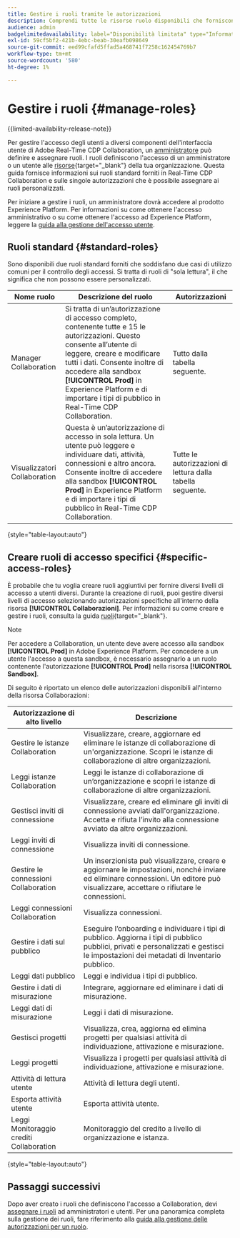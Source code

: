 ```yaml
---
title: Gestire i ruoli tramite le autorizzazioni
description: Comprendi tutte le risorse ruolo disponibili che forniscono accesso a diversi componenti nell’interfaccia utente di Real-Time CDP Collaboration.
audience: admin
badgelimitedavailability: label="Disponibilità limitata" type="Informative" url="https://helpx.adobe.com/it/legal/product-descriptions/real-time-customer-data-platform-collaboration.html newtab=true"
exl-id: 59cf5bf2-421b-4ebc-beab-30eafb098649
source-git-commit: eed99cfafd5ffad5a468741f7258c162454769b7
workflow-type: tm+mt
source-wordcount: '580'
ht-degree: 1%

---
```


# Gestire i ruoli {#manage-roles}

{{limited-availability-release-note}}

Per gestire l&#39;accesso degli utenti a diversi componenti dell&#39;interfaccia utente di Adobe Real-Time CDP Collaboration, un [amministratore](./manage-user-access.md#system-admin-gain-access) può definire e assegnare ruoli. I ruoli definiscono l&#39;accesso di un amministratore o un utente alle [risorse](https://experienceleague.adobe.com/it/docs/experience-platform/access-control/home#permissions){target="_blank"} della tua organizzazione. Questa guida fornisce informazioni sui ruoli standard forniti in Real-Time CDP Collaboration e sulle singole autorizzazioni che è possibile assegnare ai ruoli personalizzati.

Per iniziare a gestire i ruoli, un amministratore dovrà accedere al prodotto Experience Platform. Per informazioni su come ottenere l&#39;accesso amministrativo o su come ottenere l&#39;accesso ad Experience Platform, leggere la [guida alla gestione dell&#39;accesso utente](./manage-user-access.md#manage-user-access-through-permissions).

## Ruoli standard {#standard-roles}

Sono disponibili due ruoli standard forniti che soddisfano due casi di utilizzo comuni per il controllo degli accessi. Si tratta di ruoli di &quot;sola lettura&quot;, il che significa che non possono essere personalizzati.

| Nome ruolo | Descrizione del ruolo | Autorizzazioni |
| --- | --- | --- | 
| Manager Collaboration | Si tratta di un’autorizzazione di accesso completo, contenente tutte e 15 le autorizzazioni. Questo consente all’utente di leggere, creare e modificare tutti i dati. Consente inoltre di accedere alla sandbox **[!UICONTROL Prod]** in Experience Platform e di importare i tipi di pubblico in Real-Time CDP Collaboration. | Tutto dalla tabella seguente. |
| Visualizzatori Collaboration | Questa è un’autorizzazione di accesso in sola lettura. Un utente può leggere e individuare dati, attività, connessioni e altro ancora. Consente inoltre di accedere alla sandbox **[!UICONTROL Prod]** in Experience Platform e di importare i tipi di pubblico in Real-Time CDP Collaboration. | Tutte le autorizzazioni di lettura dalla tabella seguente. |

{style="table-layout:auto"}

## Creare ruoli di accesso specifici {#specific-access-roles}

È probabile che tu voglia creare ruoli aggiuntivi per fornire diversi livelli di accesso a utenti diversi. Durante la creazione di ruoli, puoi gestire diversi livelli di accesso selezionando autorizzazioni specifiche all&#39;interno della risorsa **[!UICONTROL Collaborazioni]**. Per informazioni su come creare e gestire i ruoli, consulta la guida [ruoli](https://experienceleague.adobe.com/it/docs/experience-platform/access-control/abac/permissions-ui/roles#create-new-role){target="_blank"}.

>[!NOTE]
> Per accedere a Collaboration, un utente deve avere accesso alla sandbox **[!UICONTROL Prod]** in Adobe Experience Platform. Per concedere a un utente l&#39;accesso a questa sandbox, è necessario assegnarlo a un ruolo contenente l&#39;autorizzazione **[!UICONTROL Prod]** nella risorsa **[!UICONTROL Sandbox]**.

Di seguito è riportato un elenco delle autorizzazioni disponibili all&#39;interno della risorsa Collaborazioni:

| Autorizzazione di alto livello | Descrizione |
| --- | --- |
| Gestire le istanze Collaboration | Visualizzare, creare, aggiornare ed eliminare le istanze di collaborazione di un&#39;organizzazione. Scopri le istanze di collaborazione di altre organizzazioni. |
| Leggi istanze Collaboration | Leggi le istanze di collaborazione di un’organizzazione e scopri le istanze di collaborazione di altre organizzazioni. |
| Gestisci inviti di connessione | Visualizzare, creare ed eliminare gli inviti di connessione avviati dall&#39;organizzazione. Accetta e rifiuta l’invito alla connessione avviato da altre organizzazioni. |
| Leggi inviti di connessione | Visualizza inviti di connessione. |
| Gestire le connessioni Collaboration | Un inserzionista può visualizzare, creare e aggiornare le impostazioni, nonché inviare ed eliminare connessioni. Un editore può visualizzare, accettare o rifiutare le connessioni. |
| Leggi connessioni Collaboration | Visualizza connessioni. |
| Gestire i dati sul pubblico | Eseguire l’onboarding e individuare i tipi di pubblico. Aggiorna i tipi di pubblico pubblici, privati e personalizzati e gestisci le impostazioni dei metadati di Inventario pubblico. |
| Leggi dati pubblico | Leggi e individua i tipi di pubblico. |
| Gestire i dati di misurazione | Integrare, aggiornare ed eliminare i dati di misurazione. |
| Leggi dati di misurazione | Leggi i dati di misurazione. |
| Gestisci progetti | Visualizza, crea, aggiorna ed elimina progetti per qualsiasi attività di individuazione, attivazione e misurazione. |
| Leggi progetti | Visualizza i progetti per qualsiasi attività di individuazione, attivazione e misurazione. |
| Attività di lettura utente | Attività di lettura degli utenti. |
| Esporta attività utente | Esporta attività utente. |
| Leggi Monitoraggio crediti Collaboration | Monitoraggio del credito a livello di organizzazione e istanza. |

{style="table-layout:auto"}

## Passaggi successivi

Dopo aver creato i ruoli che definiscono l&#39;accesso a Collaboration, devi [assegnare i ruoli](./manage-user-access.md#assign-a-role) ad amministratori e utenti. Per una panoramica completa sulla gestione dei ruoli, fare riferimento alla [guida alla gestione delle autorizzazioni per un ruolo](https://experienceleague.adobe.com/it/docs/experience-platform/access-control/abac/permissions-ui/permissions).
